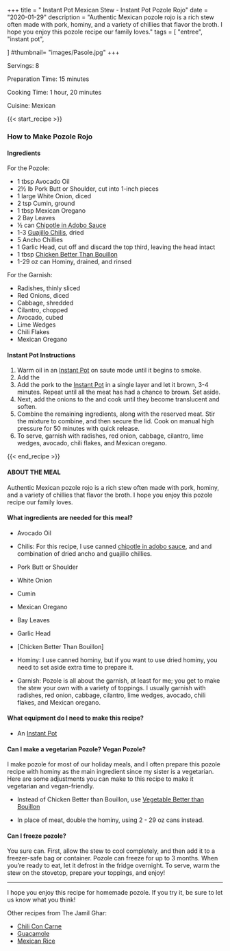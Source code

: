 +++
title = " Instant Pot Mexican Stew - Instant Pot Pozole Rojo"
date = "2020-01-29"
description = "Authentic Mexican pozole rojo is a rich stew often made with pork, hominy, and a variety of chillies that flavor the broth. I hope you enjoy this pozole recipe our family loves."
tags = [
    "entree",
    "instant pot",
    
]
#thumbnail= "images/Pasole.jpg"
+++

Servings: 8 <!--more-->

Preparation Time: 15 minutes 

Cooking Time: 1 hour, 20 minutes 

Cuisine: Mexican

{{< start_recipe >}}

### How to Make Pozole Rojo 

#### Ingredients 

For the Pozole: 

* 1 tbsp Avocado Oil 
* 2½ lb Pork Butt or Shoulder, cut into 1-inch pieces 
* 1 large White Onion, diced 
* 2 tsp Cumin, ground 
* 1 tbsp Mexican Oregano
* 2 Bay Leaves 
* ½ can [Chipotle in Adobo Sauce](https://amzn.to/2OIJBTR)
* 1-3 [Guajillo Chilis](https://amzn.to/3xDDUJ7), dried
* 5 Ancho Chillies 
* 1 Garlic Head, cut off and discard the top third, leaving the head intact
* 1 tbsp [Chicken Better Than Bouillon](https://amzn.to/3uFvZt3) 
* 1-29 oz can Hominy, drained, and rinsed 

For the Garnish: 

* Radishes, thinly sliced
* Red Onions, diced 
* Cabbage, shredded     
* Cilantro, chopped  
* Avocado, cubed 
* Lime Wedges 
* Chili Flakes 
* Mexican Oregano 
  
#### Instant Pot Instructions

1. Warm oil in an [Instant Pot](https://amzn.to/3qfNYCZ) on saute mode until it begins to smoke. 
2. Add the
3. Add the pork to the [Instant Pot](https://amzn.to/3qfNYCZ) in a single layer and let it brown, 3-4 minutes. Repeat until all the meat has had a chance to brown. Set aside. 
4. Next, add the onions to the and cook until they become translucent and soften. 
5. Combine the remaining ingredients, along with the reserved meat. Stir the mixture to combine, and then secure the lid. Cook on manual high pressure for 50 minutes with quick release. 
6. To serve, garnish with radishes, red onion, cabbage, cilantro, lime wedges, avocado, chili flakes, and Mexican oregano.    

{{< end_recipe >}}

#### ABOUT THE MEAL 

Authentic Mexican pozole rojo is a rich stew often made with pork, hominy, and a variety of chillies that flavor the broth. I hope you enjoy this pozole recipe our family loves.

#### What ingredients are needed for this meal?

* Avocado Oil 

* Chilis: For this recipe, I use canned [chipotle in adobo sauce](https://amzn.to/2OIJBTR), and and combination of dried ancho and guajillo chillies. 

* Pork Butt or Shoulder

* White Onion

* Cumin

* Mexican Oregano

* Bay Leaves 

* Garlic Head 

* [Chicken Better Than Bouillon]

* Hominy: I use canned hominy, but if you want to use dried hominy, you need to set aside extra time to prepare it.

* Garnish: Pozole is all about the garnish, at least for me; you get to make the stew your own with a variety of toppings. I usually garnish with radishes, red onion, cabbage, cilantro, lime wedges, avocado, chili flakes, and Mexican oregano.  

#### What equipment do I need to make this recipe?

* An [Instant Pot](https://amzn.to/3taIo6v)

#### Can I make a vegetarian Pozole? Vegan Pozole?

I make pozole for most of our holiday meals, and I often prepare this pozole recipe with hominy as the main ingredient since my sister is a vegetarian. Here are some adjustments you can make to this recipe to make it vegetarian and vegan-friendly. 

* Instead of Chicken Better than Bouillon, use [Vegetable Better than Bouillon](https://amzn.to/3dZTYx1)

* In place of meat, double the hominy, using 2 - 29 oz cans instead.   

#### Can I freeze pozole? 

You sure can. First, allow the stew to cool completely, and then add it to a freezer-safe bag or container. Pozole can freeze for up to 3 months. When you’re ready to eat, let it defrost in the fridge overnight. To serve, warm the stew on the stovetop, prepare your toppings, and enjoy! 

----

I hope you enjoy this recipe for homemade pozole. If you try it, be sure to let us know what you think!

Other recipes from The Jamil Ghar:

* [Chili Con Carne](https://www.jamilghar.com/recipe/chiliconcarne/)
* [Guacamole](https://www.jamilghar.com/recipe/guacamole/)
* [Mexican Rice](https://www.jamilghar.com/recipe/mexican-rice/)
